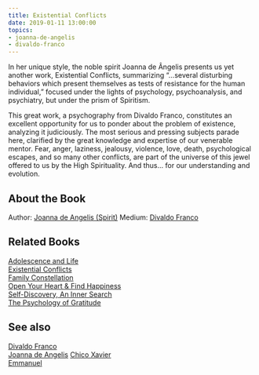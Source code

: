 ```yaml
---
title: Existential Conflicts
date: 2019-01-11 13:00:00
topics: 
- joanna-de-angelis
- divaldo-franco
---
```


In her unique style, the noble spirit Joanna de Ângelis presents us yet another
work, Existential Conflicts, summarizing “…several disturbing behaviors which
present themselves as tests of resistance for the human individual,” focused
under the lights of psychology, psychoanalysis, and psychiatry, but under the
prism of Spiritism.

This great work, a psychography from Divaldo Franco, constitutes an excellent
opportunity for us to ponder about the problem of existence, analyzing it
judiciously. The most serious and pressing subjects parade here, clarified by
the great knowledge and expertise of our venerable mentor. Fear, anger,
laziness, jealousy, violence, love, death, psychological escapes, and so many
other conflicts, are part of the universe of this jewel offered to us by the
High Spirituality. And thus… for our understanding and evolution.

## About the Book
Author: [Joanna de Angelis (Spirit)](/bio/joanna-de-angelis)
Medium: [Divaldo Franco](/bio/divaldo-franco)  

## Related Books
[Adolescence and Life](adolescence-and-life)  
[Existential Conflicts](existential-conflicts)  
[Family Constellation](family-constellation)  
[Open Your Heart & Find Happiness](open-your-heart)  
[Self-Discovery, An Inner Search](self-discovery)  
[The Psychology of Gratitude](the-psychology-of-gratitude)  
   
## See also
[Divaldo Franco](/bio/divaldo-franco)  
[Joanna de Angelis](/bio/joanna-de-angelis)
[Chico Xavier](/bio/chico-xavier)  
[Emmanuel](/bio/emmanuel)  

